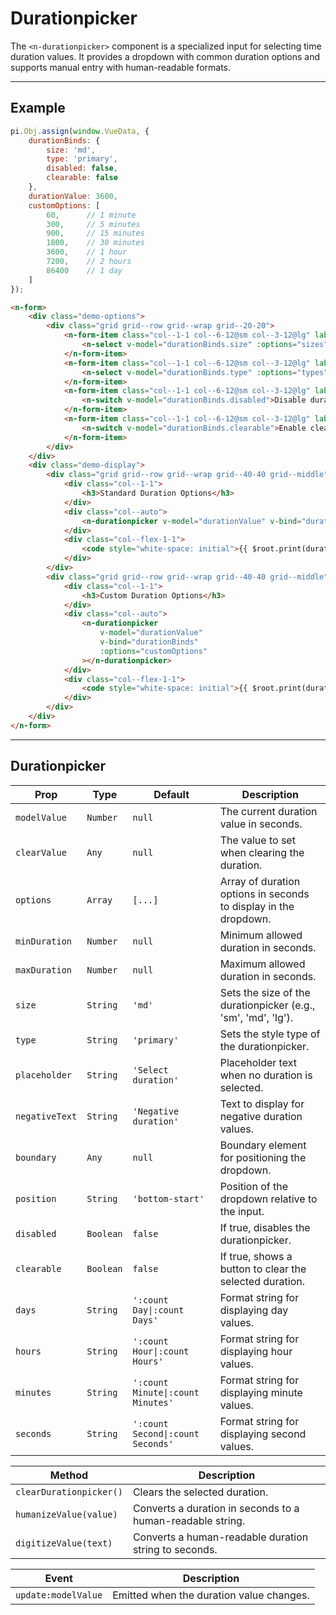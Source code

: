 # Durationpicker

The `<n-durationpicker>` component is a specialized input for selecting time duration values. It provides a dropdown with common duration options and supports manual entry with human-readable formats.

<hr>

## Example

```js [demo]
pi.Obj.assign(window.VueData, {
    durationBinds: {
        size: 'md', 
        type: 'primary',
        disabled: false,
        clearable: false
    },
    durationValue: 3600,
    customOptions: [
        60,      // 1 minute
        300,     // 5 minutes
        900,     // 15 minutes
        1800,    // 30 minutes
        3600,    // 1 hour
        7200,    // 2 hours
        86400    // 1 day
    ]
});
```

```html [demo]
<n-form>
    <div class="demo-options">
        <div class="grid grid--row grid--wrap grid--20-20">
            <n-form-item class="col--1-1 col--6-12@sm col--3-12@lg" label="Size">
                <n-select v-model="durationBinds.size" :options="sizes" />
            </n-form-item>
            <n-form-item class="col--1-1 col--6-12@sm col--3-12@lg" label="Type">
                <n-select v-model="durationBinds.type" :options="types" />
            </n-form-item>
            <n-form-item class="col--1-1 col--6-12@sm col--3-12@lg" label="Disabled">
                <n-switch v-model="durationBinds.disabled">Disable durationpicker</n-switch>
            </n-form-item>
            <n-form-item class="col--1-1 col--6-12@sm col--3-12@lg" label="Clearable">
                <n-switch v-model="durationBinds.clearable">Enable clear button</n-switch>
            </n-form-item>
        </div>
    </div>
    <div class="demo-display">
        <div class="grid grid--row grid--wrap grid--40-40 grid--middle">
            <div class="col--1-1">
                <h3>Standard Duration Options</h3>
            </div>
            <div class="col--auto">
                <n-durationpicker v-model="durationValue" v-bind="durationBinds"></n-durationpicker>
            </div>
            <div class="col--flex-1-1">
                <code style="white-space: initial">{{ $root.print(durationValue) }}</code>
            </div>
        </div>
        <div class="grid grid--row grid--wrap grid--40-40 grid--middle">
            <div class="col--1-1">
                <h3>Custom Duration Options</h3>
            </div>
            <div class="col--auto">
                <n-durationpicker 
                    v-model="durationValue" 
                    v-bind="durationBinds"
                    :options="customOptions"
                ></n-durationpicker>
            </div>
            <div class="col--flex-1-1">
                <code style="white-space: initial">{{ $root.print(durationValue) }}</code>
            </div>
        </div>
    </div>
</n-form>
```

<hr>

## Durationpicker

| **Prop**        | **Type**       | **Default**           | **Description**                                                                   |
|-----------------|----------------|------------------------|-----------------------------------------------------------------------------------|
| `modelValue`    | `Number`       | `null`                 | The current duration value in seconds.                                            |
| `clearValue`    | `Any`          | `null`                 | The value to set when clearing the duration.                                      |
| `options`       | `Array`        | `[...]`                | Array of duration options in seconds to display in the dropdown.                  |
| `minDuration`   | `Number`       | `null`                 | Minimum allowed duration in seconds.                                              |
| `maxDuration`   | `Number`       | `null`                 | Maximum allowed duration in seconds.                                              |
| `size`          | `String`       | `'md'`                 | Sets the size of the durationpicker (e.g., 'sm', 'md', 'lg').                    |
| `type`          | `String`       | `'primary'`            | Sets the style type of the durationpicker.                                        |
| `placeholder`   | `String`       | `'Select duration'`    | Placeholder text when no duration is selected.                                    |
| `negativeText`  | `String`       | `'Negative duration'`  | Text to display for negative duration values.                                     |
| `boundary`      | `Any`          | `null`                 | Boundary element for positioning the dropdown.                                    |
| `position`      | `String`       | `'bottom-start'`       | Position of the dropdown relative to the input.                                   |
| `disabled`      | `Boolean`      | `false`                | If true, disables the durationpicker.                                             |
| `clearable`     | `Boolean`      | `false`                | If true, shows a button to clear the selected duration.                           |
| `days`          | `String`       | `':count Day\|:count Days'` | Format string for displaying day values.                                     |
| `hours`         | `String`       | `':count Hour\|:count Hours'` | Format string for displaying hour values.                                  |
| `minutes`       | `String`       | `':count Minute\|:count Minutes'` | Format string for displaying minute values.                            |
| `seconds`       | `String`       | `':count Second\|:count Seconds'` | Format string for displaying second values.                            |

| **Method**               | **Description**                                                      |
|--------------------------|----------------------------------------------------------------------|
| `clearDurationpicker()`  | Clears the selected duration.                                        |
| `humanizeValue(value)`   | Converts a duration in seconds to a human-readable string.           |
| `digitizeValue(text)`    | Converts a human-readable duration string to seconds.                |

| **Event**              | **Description**                                                      |
|------------------------|----------------------------------------------------------------------|
| `update:modelValue`    | Emitted when the duration value changes.                             |